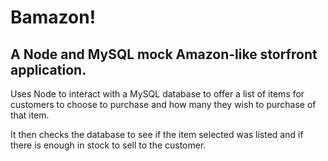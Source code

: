 # Bamazon!
## A Node and MySQL mock Amazon-like storfront application.

Uses Node to interact with a MySQL database to offer a list of items for customers to choose to purchase and how many they wish to purchase of that item.

It then checks the database to see if the item selected was listed and if there is enough in stock to sell to the customer.